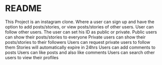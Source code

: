 # README

This Project is an instagram clone.
Where a user can sign up and have the option to add posts/stories, or view posts/stories of other users. User can follow other users. The user can set his ID as public or private.
Public users can show their posts/stories to everyone
Private users can show their posts/stories to their followers
Users can request private users to follow them
Stories will automatically expire in 24hrs
Users can add comments to posts
Users can like posts and also like comments
Users can search other users to view their profiles
